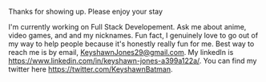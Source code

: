 Thanks for showing up. Please enjoy your stay

I'm currently working on Full Stack Developement. Ask me about anime, video games, and and my nicknames. Fun fact, I genuinely love to go out of my way to help people because it's honestly really fun for me. Best way to reach me is by email, KeyshawnJones29@gmail.com. My linkedIn is https://www.linkedin.com/in/keyshawn-jones-a399a122a/. You can find my twitter here https://twitter.com/KeyshawnBatman.
